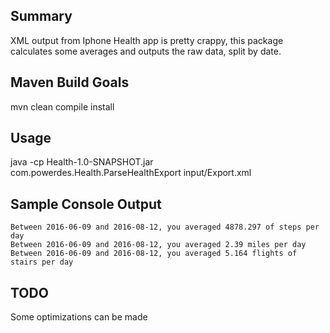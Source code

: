 ## Summary
XML output from Iphone Health app is pretty crappy, this package calculates some averages and outputs the raw data, split by date.

## Maven Build Goals
mvn clean compile install

## Usage
java -cp Health-1.0-SNAPSHOT.jar com.powerdes.Health.ParseHealthExport input/Export.xml

## Sample Console Output
```
Between 2016-06-09 and 2016-08-12, you averaged 4878.297 of steps per day
Between 2016-06-09 and 2016-08-12, you averaged 2.39 miles per day
Between 2016-06-09 and 2016-08-12, you averaged 5.164 flights of stairs per day
```

## TODO
Some optimizations can be made